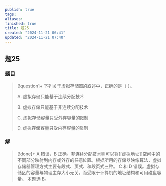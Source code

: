 ```yaml
---
publish: true
tags: 
aliases: 
finished: true
title: 题25
created: "2024-11-21 06:41"
updated: "2024-11-21 07:40"
---
```

## 题25
### 题目
> [!question]+
> 下列关于虚拟存储器的叙述中，正确的是（ ）。
> 
> A. 虚拟存储只能基于连续分配技术
> 
> B. 虚拟存储只能基于非连续分配技术
> 
> C. 虚拟存储容量只受外存容量的限制
> 
> D. 虚拟存储容量只受内存容量的限制
### 解
> [!done]+
> A 错误，B 正确。非连续分配技术则可以将[[虚拟地址]]空间中的不同部分映射到内存或外存的任意位置。根据所用的存储器映像算法，虚拟存储器管理方式主要有段式、页式、和段页式三种。
> C 和 D 错误。虚拟存储区的容量与物理主存大小无关，而受限于计算机的地址结构和可用磁盘容量。
> 本题选 B。